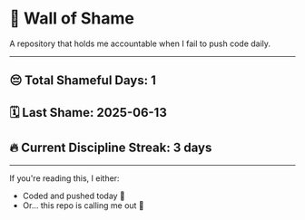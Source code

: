 # 🧱 Wall of Shame

A repository that holds me accountable when I fail to push code daily.

---

## 😔 Total Shameful Days: **1**
## 🗓️ Last Shame: **2025-06-13**
## 🔥 Current Discipline Streak: **3 days**

---

If you're reading this, I either:
- Coded and pushed today 💪
- Or... this repo is calling me out 😤
